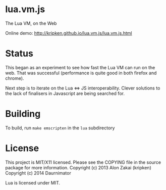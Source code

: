 
lua.vm.js
=========

The Lua VM, on the Web

Online demo: http://kripken.github.io/lua.vm.js/lua.vm.js.html


Status
======

This began as an experiment to see how fast the Lua VM can run on the web.
That was successful (performance is quite good in both firefox and chrome).

Next step is to iterate on the Lua <=> JS interoperability.
Clever solutions to the lack of finalisers in Javascript are being searched for.
 

Building
========

To build, run `make emscripten` in the `lua` subdirectory


License
=======

This project is MIT/X11 licensed. Please see the COPYING file in the source package for more information.
Copyright (c) 2013 Alon Zakai (kripken)
Copyright (c) 2014 Daurnimator

Lua is licensed under MIT.

